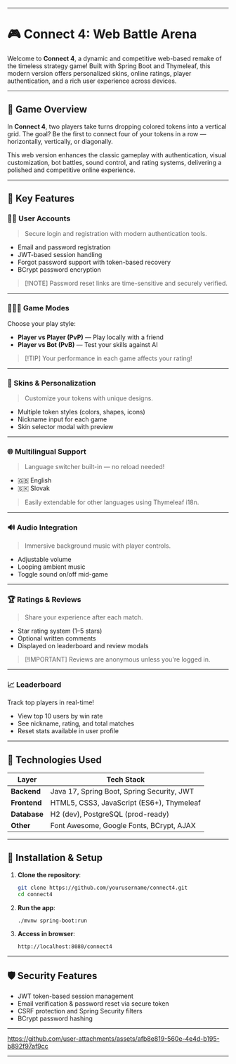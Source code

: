 
---

# **🎮 Connect 4: Web Battle Arena**

Welcome to **Connect 4**, a dynamic and competitive web-based remake of the timeless strategy game! Built with Spring Boot and Thymeleaf, this modern version offers personalized skins, online ratings, player authentication, and a rich user experience across devices.

---

## **🧩 Game Overview**

In **Connect 4**, two players take turns dropping colored tokens into a vertical grid. The goal? Be the first to connect four of your tokens in a row — horizontally, vertically, or diagonally.

This web version enhances the classic gameplay with authentication, visual customization, bot battles, sound control, and rating systems, delivering a polished and competitive online experience.

---

## **🚀 Key Features**

### **🧑‍💼 User Accounts**

> Secure login and registration with modern authentication tools.

* Email and password registration
* JWT-based session handling
* Forgot password support with token-based recovery
* BCrypt password encryption

> \[!NOTE]
> Password reset links are time-sensitive and securely verified.

---

### **🧑‍🤝‍🧑 Game Modes**

Choose your play style:

* **Player vs Player (PvP)** — Play locally with a friend
* **Player vs Bot (PvB)** — Test your skills against AI

> \[!TIP]
> Your performance in each game affects your rating!

---

### **🎨 Skins & Personalization**

> Customize your tokens with unique designs.

* Multiple token styles (colors, shapes, icons)
* Nickname input for each game
* Skin selector modal with preview

---

### **🌐 Multilingual Support**

> Language switcher built-in — no reload needed!

* 🇬🇧 English
* 🇸🇰 Slovak

> Easily extendable for other languages using Thymeleaf i18n.

---

### **🔊 Audio Integration**

> Immersive background music with player controls.

* Adjustable volume
* Looping ambient music
* Toggle sound on/off mid-game

---

### **🏆 Ratings & Reviews**

> Share your experience after each match.

* Star rating system (1–5 stars)
* Optional written comments
* Displayed on leaderboard and review modals

> \[!IMPORTANT]
> Reviews are anonymous unless you're logged in.

---

### **📈 Leaderboard**

Track top players in real-time!

* View top 10 users by win rate
* See nickname, rating, and total matches
* Reset stats available in user profile

---

## **🧰 Technologies Used**

| Layer        | Tech Stack                                 |
| ------------ | ------------------------------------------ |
| **Backend**  | Java 17, Spring Boot, Spring Security, JWT |
| **Frontend** | HTML5, CSS3, JavaScript (ES6+), Thymeleaf  |
| **Database** | H2 (dev), PostgreSQL (prod-ready)          |
| **Other**    | Font Awesome, Google Fonts, BCrypt, AJAX   |

---

## **🧾 Installation & Setup**

1. **Clone the repository**:

   ```bash
   git clone https://github.com/yourusername/connect4.git
   cd connect4
   ```

2. **Run the app**:

   ```bash
   ./mvnw spring-boot:run
   ```

3. **Access in browser**:

   ```
   http://localhost:8080/connect4
   ```

---


## **🛡️ Security Features**

* JWT token-based session management
* Email verification & password reset via secure token
* CSRF protection and Spring Security filters
* BCrypt password hashing

---


https://github.com/user-attachments/assets/afb8e819-560e-4e4d-b195-b892f97af9cc


---


